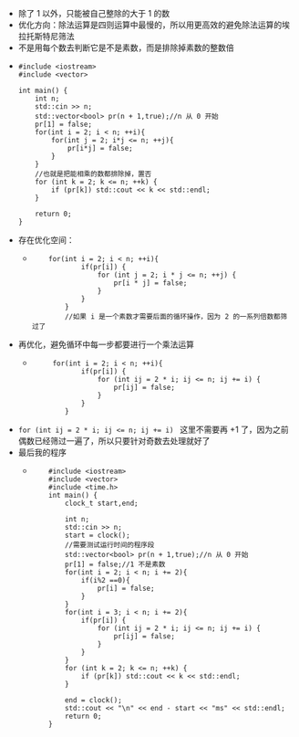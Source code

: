 - 除了 1 以外，只能被自己整除的大于 1 的数
- 优化方向：除法运算是四则运算中最慢的，所以用更高效的避免除法运算的埃拉托斯特尼筛法
- 不是用每个数去判断它是不是素数，而是排除掉素数的整数倍
- ```
  #include <iostream>
  #include <vector>
  
  int main() {
      int n;
      std::cin >> n;
      std::vector<bool> pr(n + 1,true);//n 从 0 开始
      pr[1] = false;
      for(int i = 2; i < n; ++i){
          for(int j = 2; i*j <= n; ++j){
              pr[i*j] = false;
          }
      }
      //也就是把能相乘的数都排除掉，置否
      for (int k = 2; k <= n; ++k) {
          if (pr[k]) std::cout << k << std::endl;
      }
  
      return 0;
  }
  ```
- 存在优化空间：
	- ```
	  	  for(int i = 2; i < n; ++i){
	  	          if(pr[i]) {
	  	              for (int j = 2; i * j <= n; ++j) {
	  	                  pr[i * j] = false;
	  	              }
	  	          }
	  	      }
	  	      //如果 i 是一个素数才需要后面的循环操作，因为 2 的一系列倍数都筛过了
	  ```
- 再优化，避免循环中每一步都要进行一个乘法运算
	- ```
	  	   for(int i = 2; i < n; ++i){
	  	          if(pr[i]) {
	  	              for (int ij = 2 * i; ij <= n; ij += i) {
	  	                  pr[ij] = false;
	  	              }
	  	          }
	  	      }
	  ```
- `for (int ij = 2 * i; ij <= n; ij += i) ` 这里不需要再 +1 了，因为之前偶数已经筛过一遍了，所以只要针对奇数去处理就好了
- 最后我的程序
	- ```
	  	  #include <iostream>
	  	  #include <vector>
	  	  #include <time.h>
	  	  int main() {
	  	      clock_t start,end;
	  	  
	  	      int n;
	  	      std::cin >> n;
	  	      start = clock();
	  	      //需要测试运行时间的程序段
	  	      std::vector<bool> pr(n + 1,true);//n 从 0 开始
	  	      pr[1] = false;//1 不是素数
	  	      for(int i = 2; i < n; i += 2){
	  	          if(i%2 ==0){
	  	              pr[i] = false;
	  	          }
	  	      }
	  	      for(int i = 3; i < n; i += 2){
	  	          if(pr[i]) {
	  	              for (int ij = 2 * i; ij <= n; ij += i) {
	  	                  pr[ij] = false;
	  	              }
	  	          }
	  	      }
	  	      for (int k = 2; k <= n; ++k) {
	  	          if (pr[k]) std::cout << k << std::endl;
	  	      }
	  	  
	  	      end = clock();
	  	      std::cout << "\n" << end - start << "ms" << std::endl;
	  	      return 0;
	  	  }
	  	  
	  ```